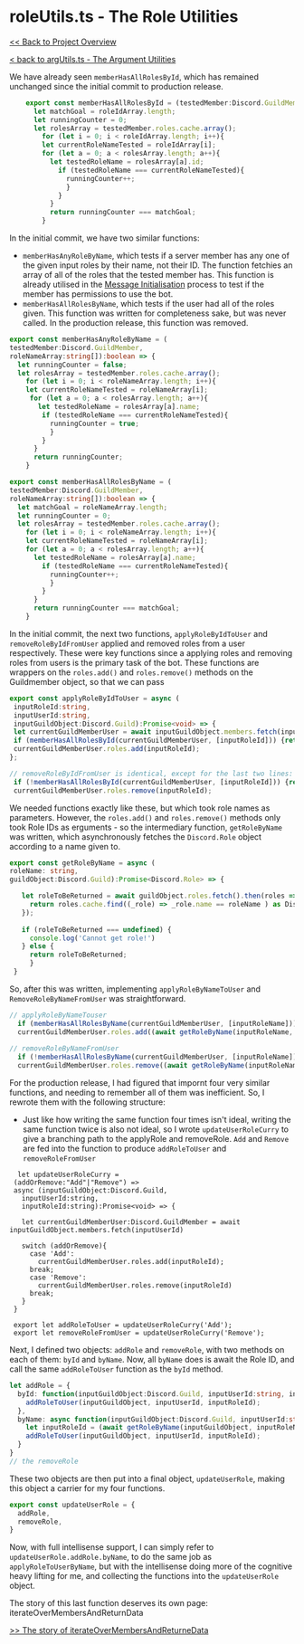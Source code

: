 # roleUtils.ts - The Role Utilities

[<< Back to Project Overview](../defenderProject.md)

[< back to argUtils.ts - The Argument Utilities](argUtils.md)

We have already seen `memberHasAllRolesById`, which has remained unchanged since the initial commit to production release.

```typescript
    export const memberHasAllRolesById = (testedMember:Discord.GuildMember, roleIdArray:string[]):boolean => {
      let matchGoal = roleIdArray.length;
      let runningCounter = 0;
      let rolesArray = testedMember.roles.cache.array();
        for (let i = 0; i < roleIdArray.length; i++){
        let currentRoleNameTested = roleIdArray[i];
        for (let a = 0; a < rolesArray.length; a++){
          let testedRoleName = rolesArray[a].id;
            if (testedRoleName === currentRoleNameTested){
              runningCounter++;
              }
            }
          }
          return runningCounter === matchGoal;
        }
 ```
In the initial commit, we have two similar functions:
- `memberHasAnyRoleByName`, which tests if a server member has any one of the given input roles by their name, not their ID. The function fetchies an array of all of the roles that the tested member has. This function is already utilised in the [Message Initialisation](../initialisationAndOnMessage.md) process to test if the member has permissions to use the bot.
- `memberHasAllRolesByName`, which tests if the user had all of the roles given. This function was written for completeness sake, but was never called. In the production release, this function was removed.

```typescript
export const memberHasAnyRoleByName = (
testedMember:Discord.GuildMember, 
roleNameArray:string[]):boolean => {
  let runningCounter = false;
  let rolesArray = testedMember.roles.cache.array();
    for (let i = 0; i < roleNameArray.length; i++){
    let currentRoleNameTested = roleNameArray[i];
     for (let a = 0; a < rolesArray.length; a++){
       let testedRoleName = rolesArray[a].name;
        if (testedRoleName === currentRoleNameTested){
          runningCounter = true;
          }
        }
      }
      return runningCounter;
    }

export const memberHasAllRolesByName = (
testedMember:Discord.GuildMember, 
roleNameArray:string[]):boolean => {
  let matchGoal = roleNameArray.length;
  let runningCounter = 0;
  let rolesArray = testedMember.roles.cache.array();
    for (let i = 0; i < roleNameArray.length; i++){
    let currentRoleNameTested = roleNameArray[i];
    for (let a = 0; a < rolesArray.length; a++){
      let testedRoleName = rolesArray[a].name;
        if (testedRoleName === currentRoleNameTested){
          runningCounter++;
          }
        }
      }
      return runningCounter === matchGoal;
    }
 ```
 
In the initial commit, the next two functions, `applyRoleByIdToUser` and `removeRoleByIdFromUser` applied and removed roles from a user respectively. These were key functions since a applying roles and removing roles from users is the primary task of the bot. These functions are wrappers on the `roles.add()` and `roles.remove()` methods on the Guildmember object, so that we can pass
 
 ```typescript
export const applyRoleByIdToUser = async (
  inputRoleId:string, 
  inputUserId:string, 
  inputGuildObject:Discord.Guild):Promise<void> => {
  let currentGuildMemberUser = await inputGuildObject.members.fetch(inputUserId);
  if (memberHasAllRolesById(currentGuildMemberUser, [inputRoleId])) {return}
  currentGuildMemberUser.roles.add(inputRoleId);
};

// removeRoleByIdFromUser is identical, except for the last two lines:
  if (!memberHasAllRolesById(currentGuildMemberUser, [inputRoleId])) {return}
  currentGuildMemberUser.roles.remove(inputRoleId);

 ```
 
We needed functions exactly like these, but which took role names as parameters. However, the `roles.add()` and `roles.remove()` methods only took Role IDs as erguments - so the intermediary function, `getRoleByName` was written, which asynchronously fetches the `Discord.Role` object according to a name given to.
 
 ```typescript
 export const getRoleByName = async (
 roleName: string, 
 guildObject:Discord.Guild):Promise<Discord.Role> => {

    let roleToBeReturned = await guildObject.roles.fetch().then(roles => {
      return roles.cache.find((_role) => _role.name == roleName ) as Discord.Role;
    });
  
    if (roleToBeReturned === undefined) {
      console.log('Cannot get role!')
    } else {
      return roleToBeReturned;
      }
  }
 ```
 
 So, after this was written, implementing `applyRoleByNameToUser` and `RemoveRoleByNameFromUser` was straightforward.
 
```typescript
// applyRoleByNameTouser
  if (memberHasAllRolesByName(currentGuildMemberUser, [inputRoleName])) {return}
  currentGuildMemberUser.roles.add((await getRoleByName(inputRoleName, inputGuildObject)));
  
// removeRoleByNameFromUser
  if (!memberHasAllRolesByName(currentGuildMemberUser, [inputRoleName])) {return}
  currentGuildMemberUser.roles.remove((await getRoleByName(inputRoleName, inputGuildObject)));

```
 
For the production release, I had figured that impornt four very similar functions, and needing to remember all of them was inefficient. So, I rewrote them with the following structure:
- Just like how writing the same function four times isn't ideal, writing the same function twice is also not ideal, so I wrote `updateUserRoleCurry` to give a branching path to the applyRole and removeRole. `Add` and `Remove` are fed into the function to produce `addRoleToUser` and `removeRoleFromUser`

 ```
   let updateUserRoleCurry = 
  (addOrRemove:"Add"|"Remove") => 
  async (inputGuildObject:Discord.Guild, 
    inputUserId:string, 
    inputRoleId:string):Promise<void> => {

    let currentGuildMemberUser:Discord.GuildMember = await inputGuildObject.members.fetch(inputUserId)
    
    switch (addOrRemove){
      case 'Add':
        currentGuildMemberUser.roles.add(inputRoleId);
      break;
      case 'Remove':
        currentGuildMemberUser.roles.remove(inputRoleId)
      break;
    }
  }
  
  export let addRoleToUser = updateUserRoleCurry('Add');
  export let removeRoleFromUser = updateUserRoleCurry('Remove');
  ```
Next, I defined two objects: `addRole` and `removeRole`, with two methods on each of them: `byId` and `byName`. Now, all `byName` does is await the Role ID, and call the same `addRoleToUser` function as the `byId` method.
  
```typescript
let addRole = {
  byId: function(inputGuildObject:Discord.Guild, inputUserId:string, inputRoleId:string){
    addRoleToUser(inputGuildObject, inputUserId, inputRoleId);
  },
  byName: async function(inputGuildObject:Discord.Guild, inputUserId:string, inputRoleName:string){
    let inputRoleId = (await getRoleByName(inputGuildObject, inputRoleName)).id;
    addRoleToUser(inputGuildObject, inputUserId, inputRoleId);
  }
}
// the removeRole 
```

These two objects are then put into a final object, `updateUserRole`, making this object a carrier for my four functions.

```typescript
export const updateUserRole = {
  addRole,
  removeRole,
}
```

Now, with full intellisense support, I can simply refer to `updateUserRole.addRole.byName`, to do the same job as `applyRoleToUserByName`, but with the intellisense doing more of the cognitive heavy lifting for me, and collecting the functions into the `updateUserRole` object.



The story of this last function deserves its own page: iterateOverMembersAndReturnData

[>> The story of iterateOverMembersAndReturneData](iterate.md)
